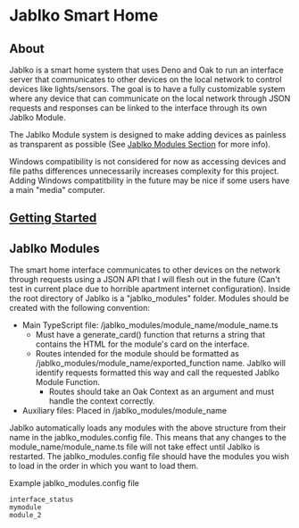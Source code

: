 # Jablko Smart Home

## About

Jablko is a smart home system that uses Deno and Oak to run an interface server that communicates to other devices on the local network to control devices like lights/sensors. The goal is to have a fully customizable system where any device that can communicate on the local network through JSON requests and responses can be linked to the interface through its own Jablko Module. 

The Jablko Module system is designed to make adding devices as painless as transparent as possible (See [Jablko Modules Section](#Jablko-Modules) for more info).

Windows compatibility is not considered for now as accessing devices and file paths differences unnecessarily increases complexity for this project. Adding Windows compatitbility in the future may be nice if some users have a main "media" computer. 

## [Getting Started](docs/getting_started.md)

## Jablko Modules

The smart home interface communicates to other devices on the network through requests using a JSON API that I will flesh out in the future (Can't test in current place due to horrible apartment internet configuration). Inside the root directory of Jablko is a "jablko_modules" folder. Modules should be created with the following convention:

- Main TypeScript file: /jablko_modules/module_name/module_name.ts
  - Must have a generate_card() function that returns a string that contains the HTML for the module's card on the interface.
  - Routes intended for the module should be formatted as /jablko_modules/module_name/exported_function name. Jablko will identify requests formatted this way and call the requested Jablko Module Function.
    - Routes should take an Oak Context as an argument and must handle the context correctly.
- Auxiliary files: Placed in /jablko_modules/module_name

Jablko automatically loads any modules with the above structure from their name in the jablko_modules.config file. This means that any changes to the module_name/module_name.ts file will not take effect until Jablko is restarted. The jablko_modules.config file should have the modules you wish to load in the order in which you want to load them.

Example jablko_modules.config file
```
interface_status
mymodule
module_2
```
